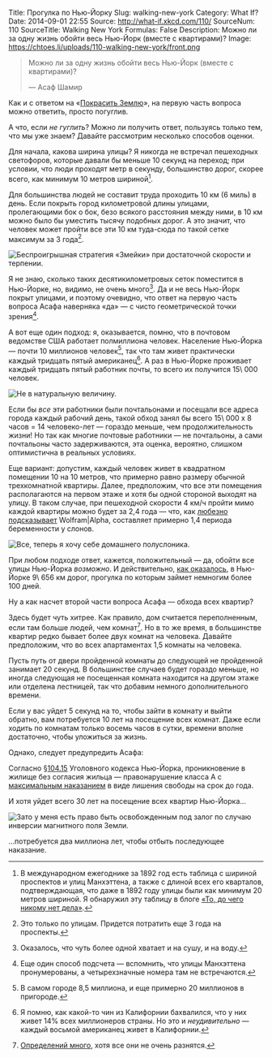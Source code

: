 Title: Прогулка по Нью-Йорку
Slug: walking-new-york
Category: What If?
Date: 2014-09-01 22:55
Source: http://what-if.xkcd.com/110/
SourceNum: 110
SourceTitle: Walking New York
Formulas: False
Description: Можно ли за одну жизнь обойти весь Нью-Йорк (вместе с квартирами)?
Image: https://chtoes.li/uploads/110-walking-new-york/front.png

> Можно ли за одну жизнь обойти весь Нью-Йорк (вместе с квартирами)?
>
> — Асаф Шамир

Как и с ответом на «[Покрасить Землю](https://chtoes.li/paint-the-earth/)», на первую часть вопроса можно ответить, просто погуглив.

А что, если _не гуглить_? Можно ли получить ответ, пользуясь только тем, что мы уже знаем? Давайте рассмотрим несколько способов оценки.

Для начала, какова ширина улицы? Я никогда не встречал пешеходных светофоров, которые давали бы меньше 10 секунд на переход; при условии, что люди проходят метр в секунду, большинство дорог, скорее всего, как минимум 10 метров шириной[^1].

[^1]: В международном ежегоднике за 1892 год есть таблица с шириной проспектов и улиц Манхэттена, а также с длиной всех его кварталов, подтверждающая, что даже в 1892 году улицы были как минимум 20 метров шириной. Я обнаружил эту таблицу в блоге [«То, до чего никому нет дела»](http://stuffnobodycaresabout.com/2012/11/19/all-new-york-city-streets-are-not-created-equal/).

Для большинства людей не составит труда проходить 10 км (6 миль) в день. Если покрыть город километровой длины улицами, пролегающими бок о бок, безо всякого расстояния между ними, в 10 км можно было бы уместить тысячу подобных дорог. А это значит, что человек может пройти все эти 10 км туда-сюда по такой сетке максимум за 3 года[^2].

[^2]: Это только по улицам. Придется потратить еще 3 года на проспекты.

![](/uploads/110-walking-new-york/backandforth_ru.png "Беспроигрышная стратегия «Змейки» при достаточной скорости и терпении.")

Я не знаю, сколько таких десятикилометровых сеток поместится в Нью-Йорке, но, видимо, не очень много[^3]. Да и не весь Нью-Йорк покрыт улицами, и поэтому очевидно, что ответ на первую часть вопроса Асафа наверняка «да» — с чисто геометрической точки зрения[^4].

[^3]: Оказалось, что чуть более одной хватает и на сушу, и на воду.
[^4]: Еще один способ подсчета — вспомнить, что улицы Манхэттена пронумерованы, а четырехзначные номера там не встречаются.

А вот еще один подход: я, оказывается, помню, что в почтовом ведомстве США работает полмиллиона человек. Население Нью-Йорка — почти 10 миллионов человек[^5], так что там живет практически каждый тридцать пятый американец[^6]. А раз в Нью-Йорке проживает каждый тридцать пятый работник почты, то всего их получится 15\ 000 человек.

[^5]: В самом городе 8,5 миллиона, и еще примерно 20 миллионов в пригороде.
[^6]: Я помню, как какой-то чин из Калифорнии бахвалился, что у них живет 14% всех миллионеров страны. Но это и _неудивительно_ — каждый восьмой американец живет в Калифорнии.

![](/uploads/110-walking-new-york/postal_ru.png "Не в натуральную величину.")

Если бы _все_ эти работники были почтальонами и посещали все адреса города каждый рабочий день, такой обход занял бы всего 15\ 000 x 8 часов = 14 человеко-лет — гораздо меньше, чем продолжительность жизни! Но так как многие почтовые работники — не почтальоны, а сами почтальоны часто задерживаются, эта оценка, вероятно, слишком оптимистична в реальных условиях.

Еще вариант: допустим, каждый человек живет в квадратном помещении 10 на 10 метров, что примерно равно размеру обычной трехкомнатной квартиры. Далее, предположим, что все эти помещения располагаются на первом этаже и хотя бы одной стороной выходят на улицу. В таком случае, при пешеходной скорости 4 км/ч пройти мимо каждой квартиры можно будет за 2,4 года — что, как [любезно подсказывает](http://www.wolframalpha.com/input/?i=10+meters+*+8.5+million+%2F+%282.5+mph%29) Wolfram|Alpha, составляет примерно 1,4 периода беременности у слонов.

![](/uploads/110-walking-new-york/elephants_ru.png "Все, теперь я хочу себе домашнего полуслоника.")

При любом подходе ответ, кажется, положительный — да, обойти все улицы Нью-Йорка _возможно_. И действительно, [как оказалось](http://www.nyslocalgov.org/pdf/HighwayServices.pdf), в Нью-Йорке 9\ 656 км дорог, прогулка по которым займет немногим более 100 дней.

Ну а как насчет второй части вопроса Асафа — обхода всех квартир?

Здесь будет чуть хитрее. Как правило, дом считается переполненным, если там больше людей, чем комнат[^7]. Но в то же время, в большинстве квартир редко бывает более двух комнат на человека. Давайте предположим, что во всех апартаментах 1,5 комнаты на человека.

[^7]: [Определений много](http://www.huduser.org/publications/pdf/measuring_overcrowding_in_hsg.pdf), хотя все они не очень разнятся.

Пусть путь от двери пройденной комнаты до следующей не пройденной занимает 20 секунд. В большинстве случаев будет гораздо меньше, но иногда следующая не посещенная комната находится на другом этаже или отделена лестницей, так что добавим немного дополнительного времени.

Если у вас уйдет 5 секунд на то, чтобы зайти в комнату и выйти обратно, вам потребуется 10 лет на посещение всех комнат. Даже если ходить по комнатам только восемь часов в сутки, времени вполне достаточно, чтобы уложиться за жизнь.

Однако, следует предупредить Асафа:

Согласно [§104.15](http://ypdcrime.com/penal.law/article140.htm) Уголовного кодекса Нью-Йорка, проникновение в жилище без согласия жильца — правонарушение класса А с [максимальным наказанием](http://www.criminaldefenselawyer.com/resources/new-york-misdemeanor-crimes-class-and-sentences.htm) в виде лишения свободы на срок до года.

И хотя уйдет всего 30 лет на посещение всех квартир Нью-Йорка…

![](/uploads/110-walking-new-york/jail.png "Зато у меня есть право быть освобожденным под залог по случаю инверсии магнитного поля Земли.")

…потребуется два миллиона лет, чтобы отбыть последующее наказание.
